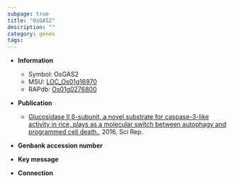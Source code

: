 ```yaml
---
subpage: true
title: "OsGAS2"
description: ""
category: genes
tags: 
---
```


* **Information**  
    + Symbol: OsGAS2  
    + MSU: [LOC_Os01g16970](http://rice.plantbiology.msu.edu/cgi-bin/ORF_infopage.cgi?orf=LOC_Os01g16970)  
    + RAPdb: [Os01g0276800](http://rapdb.dna.affrc.go.jp/viewer/gbrowse_details/irgsp1?name=Os01g0276800)  

* **Publication**  
    + [Glucosidase II β-subunit, a novel substrate for caspase-3-like activity in rice, plays as a molecular switch between autophagy and programmed cell death.](http://www.ncbi.nlm.nih.gov/pubmed?term=Glucosidase+II+β-subunit,+a+novel+substrate+for+caspase-3-like+activity+in+rice,+plays+as+a+molecular+switch+between+autophagy+and+programmed+cell+death.%5BTitle%5D), 2016, Sci Rep.

* **Genbank accession number**  

* **Key message**  

* **Connection**  



